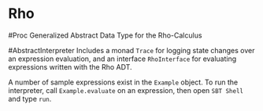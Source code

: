 # Rho

#Proc
Generalized Abstract Data Type for the Rho-Calculus

#AbstractInterpreter
Includes a monad `Trace` for logging state changes over an expression evaluation, and an interface `RhoInterface` for evaluating expressions written with the Rho ADT. 

A number of sample expressions exist in the `Example` object. To run the interpreter, call `Example.evaluate` on an expression, then open `SBT Shell` and type `run`.

